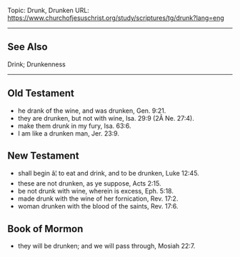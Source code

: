Topic: Drunk, Drunken
URL: https://www.churchofjesuschrist.org/study/scriptures/tg/drunk?lang=eng

---

## See Also

Drink; Drunkenness

---

## Old Testament

- he drank of the wine, and was drunken, Gen. 9:21.
- they are drunken, but not with wine, Isa. 29:9 (2Â Ne. 27:4).
- make them drunk in my fury, Isa. 63:6.
- I am like a drunken man, Jer. 23:9.

## New Testament

- shall begin â¦ to eat and drink, and to be drunken, Luke 12:45.
- these are not drunken, as ye suppose, Acts 2:15.
- be not drunk with wine, wherein is excess, Eph. 5:18.
- made drunk with the wine of her fornication, Rev. 17:2.
- woman drunken with the blood of the saints, Rev. 17:6.

## Book of Mormon

- they will be drunken; and we will pass through, Mosiah 22:7.

